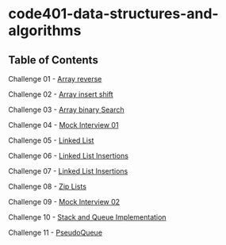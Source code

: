 # code401-data-structures-and-algorithms

## Table of Contents

Challenge 01 - [Array reverse](challenge-01/README.md)

Challenge 02 - [Array insert shift](challenge-02/README.md)

Challenge 03 - [Array binary Search](challenge-03/README.md)

Challenge 04 - [Mock Interview 01](challenge-04/README.md)

Challenge 05 - [Linked List](challenge-05/README.md)

Challenge 06 - [Linked List Insertions](challenge-06/README.md)

Challenge 07 - [Linked List Insertions](challenge-07/README.md)

Challenge 08 - [Zip Lists](challenge-08/README.md)

Challenge 09 - [Mock Interview 02](challenge-09/README.md)

Challenge 10 - [Stack and Queue Implementation](challenge-10/README.md)

Challenge 11 - [PseudoQueue](challenge-11/README.md)
